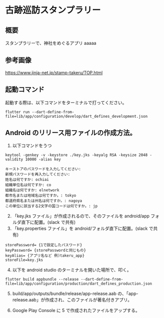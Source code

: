 # 古跡巡訪スタンプラリー

## 概要

スタンプラリーで、神社をめぐるアプリ
aaaaa

## 参考画像

https://www.jinja-net.jp/stamp-takeru/TOP.html

## 起動コマンド

起動する際は、以下コマンドをターミナルで打ってください。

```
flutter run --dart-define-from-file=lib/app/configuration/develop/dart_defines_development.json
```

## Android のリリース用ファイルの作成方法。

1. 以下コマンドをうつ

```
keytool -genkey -v -keystore ./key.jks -keyalg RSA -keysize 2048 -validity 10000 -alias key
```

```
キーストアのパスワードを入力してください:
新規パスワードを再入力してください:
姓名は何ですか: ochiai
組織単位名は何ですか: co
組織名は何ですか: elnetwork
都市名または地域名は何ですか。: tokyo
都道府県名または州名は何ですか。: nagoya
この単位に該当する2文字の国コードは何ですか。: jp
```

2. 「key.jks ファイル」が作成されるので、そのファイルを android/app フォルダ直下に配置。(slack で共有)
3. 「key.properties ファイル」を android/フォルダ直下に配置。(slack で共有)

```
storePassword= {1で設定したパスワード}
keyPassword= {storePasswordと同じもの}
keyAlias= {アプリ名など 例)takeru_app}
storeFile=key.jks
```

4. 以下を android studio のターミナルを開いた場所で、叩く。

```
flutter build appbundle --release --dart-define-from-file=lib/app/configuration/production/dart_defines_production.json
```

5. build/app/outputs/bundle/release/app-release.aab の、「app-release.aab」が作成され、このファイルが著名付きアプリ。

6. Google Play Console に 5 で作成されたファイルをアップする。
